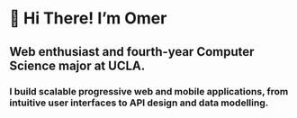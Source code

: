 # 👋 Hi There! I’m Omer
## Web enthusiast and fourth-year Computer Science major at UCLA.
### I build scalable progressive web and mobile applications, from intuitive user interfaces to API design and data modelling.

<!--
**omerdemirkan/omerdemirkan** is a ✨ _special_ ✨ repository because its `README.md` (this file) appears on your GitHub profile.

Here are some ideas to get you started:

- 🔭 I’m currently working on ...
- 🌱 I’m currently learning ...
- 👯 I’m looking to collaborate on ...
- 🤔 I’m looking for help with ...
- 💬 Ask me about ...
- 📫 How to reach me: ...
- 😄 Pronouns: ...
- ⚡ Fun fact: ...
-->
